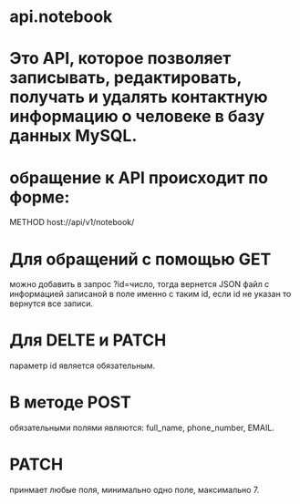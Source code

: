 # api.notebook
# Это API, которое позволяет записывать, редактировать, получать и удалять контактную информацию о человеке в базу данных MySQL.
# обращение к API происходит по форме: 
METHOD host://api/v1/notebook/
# Для обращений с помощью GET 
можно добавить в запрос ?id=число, тогда вернется JSON файл с информацией записаной в поле именно с таким id, если id не указан то вернутся все записи.
# Для DELTE и PATCH
параметр id является обязательным.
# В методе POST
обязательными полями являются: full_name, phone_number, EMAIL.
# PATCH
принмает любые поля, минимально одно поле, максимально 7.
